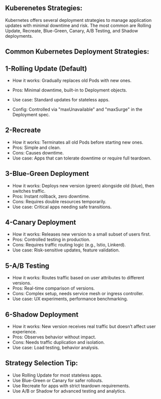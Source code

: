 Kuberenetes Strategies:
-----------------------

Kubernetes offers several deployment strategies to manage application updates with minimal downtime and risk. 
The most common are Rolling Update, Recreate, Blue-Green, Canary, A/B Testing, and Shadow deployments.

Common Kubernetes Deployment Strategies:
---------------------------------------

1-Rolling Update (Default)
---------------------------

 * How it works: 
      Gradually replaces old Pods with new ones.
   
 * Pros:
      Minimal downtime, built-in to Deployment objects.
   
 * Use case:
     Standard updates for stateless apps.
     
 * Config:
     Controlled via "maxUnavailable" and "maxSurge" in the Deployment spec.

2-Recreate
-----------

* How it works:
     Terminates all old Pods before starting new ones.
* Pros: 
     Simple and clean.
* Cons:
     Causes downtime.
* Use case: 
     Apps that can tolerate downtime or require full teardown.

3-Blue-Green Deployment
------------------------

* How it works:
     Deploys new version (green) alongside old (blue), then switches traffic.
* Pros: 
     Instant rollback, zero downtime.
* Cons:
     Requires double resources temporarily.
* Use case:
     Critical apps needing safe transitions.

4-Canary Deployment
--------------------

* How it works:
     Releases new version to a small subset of users first.
* Pros:
     Controlled testing in production.
* Cons:
     Requires traffic routing logic (e.g., Istio, Linkerd).
* Use case:
     Risk-sensitive updates, feature validation.

5-A/B Testing
---------------

* How it works:
     Routes traffic based on user attributes to different versions.
* Pros:
     Real-time comparison of versions.
* Cons:
     Complex setup, needs service mesh or ingress controller.
* Use case: 
     UX experiments, performance benchmarking.

6-Shadow Deployment
--------------------

* How it works:
      New version receives real traffic but doesn’t affect user experience.
* Pros:
      Observes behavior without impact.
* Cons:
      Needs traffic duplication and isolation.
* Use case:
      Load testing, behavior analysis.

Strategy Selection Tip:
-----------------------

* Use Rolling Update for most stateless apps.
* Use Blue-Green or Canary for safer rollouts.
* Use Recreate for apps with strict teardown requirements.
* Use A/B or Shadow for advanced testing and analytics.
